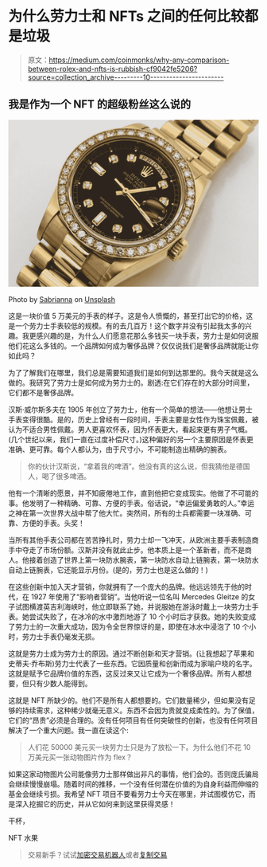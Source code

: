 # 为什么劳力士和 NFTs 之间的任何比较都是垃圾

> 原文：<https://medium.com/coinmonks/why-any-comparison-between-rolex-and-nfts-is-rubbish-cf9042fe5206?source=collection_archive---------10----------------------->

## 我是作为一个 NFT 的超级粉丝这么说的

![](img/59ba5d586a7fb71a184587f5e7ccf0a9.png)

Photo by [Sabrianna](https://unsplash.com/@sabrinnaringquist?utm_source=medium&utm_medium=referral) on [Unsplash](https://unsplash.com?utm_source=medium&utm_medium=referral)

这是一块价值 5 万美元的手表的样子。这是令人愤慨的，甚至打出它的价格，这是一个劳力士手表较低的规模。有的去几百万！这个数字并没有引起我太多的兴趣。我更感兴趣的是，为什么人们愿意花那么多钱买一块手表，劳力士是如何说服他们花这么多钱的。一个品牌如何成为奢侈品牌？仅仅说我们是奢侈品牌就能让你如此吗？

为了了解我们在哪里，我们总是需要知道我们是如何到达那里的。我今天就是这么做的。我研究了劳力士是如何成为劳力士的。剧透:在它们存在的大部分时间里，它们都不是奢侈品牌。

汉斯·威尔斯多夫在 1905 年创立了劳力士，他有一个简单的想法——他想让男士手表变得很酷。是的，历史上曾经有一段时间，手表主要是女性作为珠宝佩戴，被认为不适合男性佩戴。男人更喜欢怀表，因为怀表更大，看起来更有男子气概。(几个世纪以来，我们一直在过度补偿尺寸。)这种偏好的另一个主要原因是怀表更准确、更可靠。每个人都认为，由于尺寸小，不可能制造出精确的腕表。

> 你的伙计汉斯说，“拿着我的啤酒”。他没有真的这么说，但我猜他是德国人，喝了很多啤酒。

他有一个清晰的愿景，并不知疲倦地工作，直到他把它变成现实。他做了不可能的事。他发明了一种精确、可靠、方便的手表。俗话说，“幸运偏爱勇敢的人。”幸运之神在第一次世界大战中帮了他大忙。突然间，所有的士兵都需要一块准确、可靠、方便的手表。头奖！

当所有其他手表公司都在苦苦挣扎时，劳力士却一飞冲天，从欧洲主要手表制造商手中夺走了市场份额。汉斯并没有就此止步。他本质上是一个革新者，而不是商人。他接着创造了世界上第一块防水腕表，第一块防水自动上链腕表，第一块防水自动上链腕表，它还能显示月份。(是的，劳力士也是这么做的！)

在这些创新中加入天才营销，你就拥有了一个庞大的品牌。他远远领先于他的时代，在 1927 年使用了“影响者营销”。当他听说一位名叫 Mercedes Gleitze 的女子试图横渡英吉利海峡时，他立即联系了她，并说服她在游泳时戴上一块劳力士手表。她尝试失败了，在冰冷的水中激烈地游了 10 个小时后才获救。她的失败变成了劳力士的一次重大成功，因为令全世界惊讶的是，即使在冰水中浸泡了 10 个小时，劳力士手表仍毫发无损。

这就是劳力士成为劳力士的原因。通过不断创新和天才营销。(让我想起了苹果和史蒂夫·乔布斯)劳力士代表了一些东西。它因质量和创新而成为家喻户晓的名字。这就是赋予它品牌价值的东西，这反过来又让它成为一个奢侈品牌。所有人都想要，但只有少数人能得到。

这就是 NFT 所缺少的。他们不是所有人都想要的。它们数量稀少，但如果没有足够的持续需求，这种稀少就毫无意义。东西不会因为贵就变成柔性的。为了保值，它们的“昂贵”必须是合理的。没有任何项目有任何突破性的创新，也没有任何项目解决了一个重大问题。我一直在读这个:

> 人们花 50000 美元买一块劳力士只是为了放松一下。为什么他们不花 10 万美元买一张动物图片作为 flex？

如果这家动物图片公司能像劳力士那样做出非凡的事情，他们会的。否则庞氏骗局会继续慢慢崩塌。随着时间的推移，一个没有任何潜在价值的为自身利益而伸缩的基金会继续亏损。我希望 NFT 项目不要看劳力士今天在哪里，并试图模仿它，而是深入挖掘它的历史，并从它如何来到这里获得灵感！

干杯，

NFT 水果

> 交易新手？试试[加密交易机器人](/coinmonks/crypto-trading-bot-c2ffce8acb2a)或者[复制交易](/coinmonks/top-10-crypto-copy-trading-platforms-for-beginners-d0c37c7d698c)